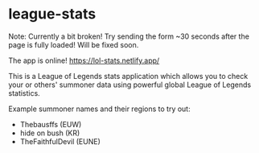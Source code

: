 # league-stats

Note: Currently a bit broken! Try sending the form ~30 seconds after the page is fully loaded! Will be fixed soon.

The app is online! https://lol-stats.netlify.app/

This is a League of Legends stats application which allows you to check your or others' summoner data using powerful global League of Legends statistics.

Example summoner names and their regions to try out:

- Thebausffs (EUW)
- hide on bush (KR)
- TheFaithfulDevil (EUNE)

